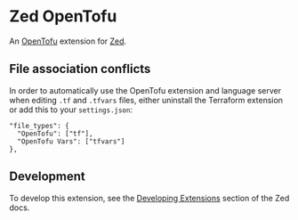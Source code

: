 # Zed OpenTofu

An [OpenTofu](https://www.opentofu.org/) extension for [Zed](https://zed.dev).

## File association conflicts

In order to automatically use the OpenTofu extension and language server when editing `.tf` and `.tfvars` files, either uninstall the Terraform extension or add this to your `settings.json`:

```jsonc
"file_types": {
  "OpenTofu": ["tf"],
  "OpenTofu Vars": ["tfvars"]
},
```

## Development

To develop this extension, see the [Developing Extensions](https://zed.dev/docs/extensions/developing-extensions) section of the Zed docs.
